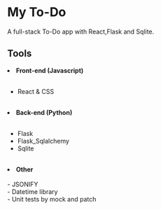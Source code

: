 # My To-Do

A full-stack To-Do app with React,Flask and Sqlite.

## Tools

<li><strong>Front-end (Javascript)</strong></li><br>

- React & CSS <br><br>

<li><strong>Back-end (Python)</strong></li><br>

- Flask <br>
- Flask_Sqlalchemy<br>
- Sqlite <br><br>

<li><strong>Other</strong></li><br>
- JSONIFY <br>
- Datetime library </br>
- Unit tests by mock and patch  </br>
